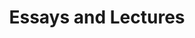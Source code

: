 ---
category: favorites
type: nonfiction

title: Essays and Lectures
author_first: Ralph Waldo
author_last: Emerson
description: Emerson’s essays are an ardent call to trust the intelligence of intuition, to think for oneself and test received wisdom against experience. For him, individual experience was something abundant and reliable yet finally mysterious. As he put it, “I cannot find language of sufficient energy to convey my sense of the sacredness of private integrity.”
thumb: emerson-essays.jpg
amz_link: http://a.co/inxs1s7
---